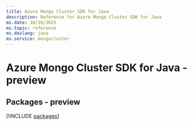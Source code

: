 ```yaml
---
title: Azure Mongo Cluster SDK for Java
description: Reference for Azure Mongo Cluster SDK for Java
ms.date: 10/10/2025
ms.topic: reference
ms.devlang: java
ms.service: mongocluster
---
```

# Azure Mongo Cluster SDK for Java - preview
## Packages - preview
[!INCLUDE [packages](mongo-cluster-index.md)]